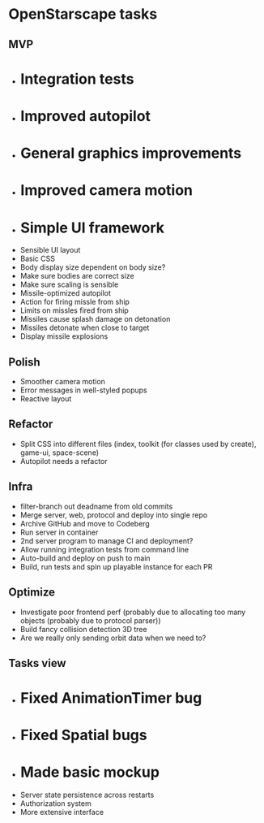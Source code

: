 # OpenStarscape tasks
## MVP
- # Integration tests
- # Improved autopilot
- # General graphics improvements
- # Improved camera motion
- # Simple UI framework
- Sensible UI layout
- Basic CSS
- Body display size dependent on body size?
- Make sure bodies are correct size
- Make sure scaling is sensible
- Missile-optimized autopilot
- Action for firing missle from ship
- Limits on missles fired from ship
- Missiles cause splash damage on detonation
- Missiles detonate when close to target
- Display missile explosions

## Polish
- Smoother camera motion
- Error messages in well-styled popups
- Reactive layout

## Refactor
- Split CSS into different files (index, toolkit (for classes used by create), game-ui, space-scene)
- Autopilot needs a refactor

## Infra
- filter-branch out deadname from old commits
- Merge server, web, protocol and deploy into single repo
- Archive GitHub and move to Codeberg
- Run server in container
- 2nd server program to manage CI and deployment?
- Allow running integration tests from command line
- Auto-build and deploy on push to main
- Build, run tests and spin up playable instance for each PR

## Optimize
- Investigate poor frontend perf (probably due to allocating too many objects (probably due to protocol parser))
- Build fancy collision detection 3D tree
- Are we really only sending orbit data when we need to?

## Tasks view
- # Fixed AnimationTimer bug
- # Fixed Spatial bugs
- # Made basic mockup
- Server state persistence across restarts
- Authorization system
- More extensive interface

